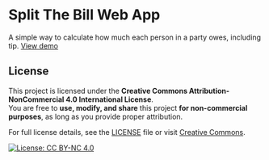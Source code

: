 # Split The Bill Web App
A simple way to calculate how much each person in a party owes, including tip. <a href="https://smandes86.github.io/split-the-bill/" target="_blank">View demo</a>

## License

This project is licensed under the **Creative Commons Attribution-NonCommercial 4.0 International License**.  
You are free to **use, modify, and share** this project **for non-commercial purposes**, as long as you provide proper attribution.  

For full license details, see the [LICENSE](LICENSE) file or visit [Creative Commons](https://creativecommons.org/licenses/by-nc/4.0/).

[![License: CC BY-NC 4.0](https://img.shields.io/badge/License-CC%20BY--NC%204.0-lightgrey.svg)](https://creativecommons.org/licenses/by-nc/4.0/)
